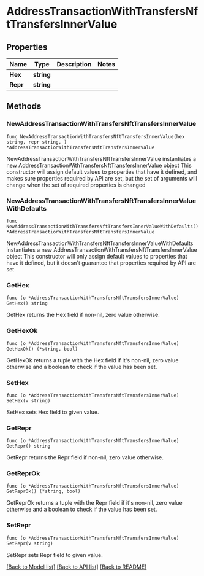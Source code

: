 # AddressTransactionWithTransfersNftTransfersInnerValue

## Properties

Name | Type | Description | Notes
------------ | ------------- | ------------- | -------------
**Hex** | **string** |  | 
**Repr** | **string** |  | 

## Methods

### NewAddressTransactionWithTransfersNftTransfersInnerValue

`func NewAddressTransactionWithTransfersNftTransfersInnerValue(hex string, repr string, ) *AddressTransactionWithTransfersNftTransfersInnerValue`

NewAddressTransactionWithTransfersNftTransfersInnerValue instantiates a new AddressTransactionWithTransfersNftTransfersInnerValue object
This constructor will assign default values to properties that have it defined,
and makes sure properties required by API are set, but the set of arguments
will change when the set of required properties is changed

### NewAddressTransactionWithTransfersNftTransfersInnerValueWithDefaults

`func NewAddressTransactionWithTransfersNftTransfersInnerValueWithDefaults() *AddressTransactionWithTransfersNftTransfersInnerValue`

NewAddressTransactionWithTransfersNftTransfersInnerValueWithDefaults instantiates a new AddressTransactionWithTransfersNftTransfersInnerValue object
This constructor will only assign default values to properties that have it defined,
but it doesn't guarantee that properties required by API are set

### GetHex

`func (o *AddressTransactionWithTransfersNftTransfersInnerValue) GetHex() string`

GetHex returns the Hex field if non-nil, zero value otherwise.

### GetHexOk

`func (o *AddressTransactionWithTransfersNftTransfersInnerValue) GetHexOk() (*string, bool)`

GetHexOk returns a tuple with the Hex field if it's non-nil, zero value otherwise
and a boolean to check if the value has been set.

### SetHex

`func (o *AddressTransactionWithTransfersNftTransfersInnerValue) SetHex(v string)`

SetHex sets Hex field to given value.


### GetRepr

`func (o *AddressTransactionWithTransfersNftTransfersInnerValue) GetRepr() string`

GetRepr returns the Repr field if non-nil, zero value otherwise.

### GetReprOk

`func (o *AddressTransactionWithTransfersNftTransfersInnerValue) GetReprOk() (*string, bool)`

GetReprOk returns a tuple with the Repr field if it's non-nil, zero value otherwise
and a boolean to check if the value has been set.

### SetRepr

`func (o *AddressTransactionWithTransfersNftTransfersInnerValue) SetRepr(v string)`

SetRepr sets Repr field to given value.



[[Back to Model list]](../README.md#documentation-for-models) [[Back to API list]](../README.md#documentation-for-api-endpoints) [[Back to README]](../README.md)


